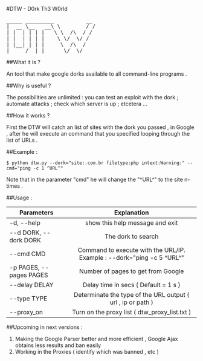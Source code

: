 #DTW - D0rk Th3 W0rld

<pre>_____ _________          __
|  __ \__   __\ \        / /
| |  | | | |   \ \  /\  / / 
| |  | | | |    \ \/  \/ /  
| |__| | | |     \  /\  /   
|_____/  |_|      \/  \/</pre>

##What it is ?

An tool that make google dorks available to all command-line programs .

##Why is useful ?

The possibilities are unlimited : you can test an exploit with the dork ; automate attacks ; check which server is up ; etcetera ...

##How it works ?

First the DTW will catch an list of sites with the dork you passed , in Google , after he will execute an command that you specified looping through the list of URLs .

##Example :

`$ python dtw.py --dork="site:.com.br filetype:php intext:Warning:" --cmd="ping -c 1 ^URL^"`

Note that in the parameter "cmd" he will change the "^URL^" to the site n-times .

##Usage :

| Parameters        | Explanation
|-------------------|:----------------------------------:|
|-d, --help         |   show this help message and exit       
|--d DORK, --dork DORK  | The dork to search         
|--cmd CMD |   Command to execute with the URL/IP. Example : --dork="ping -c 5 ^URL^"
|-p PAGES, --pages PAGES |   Number of pages to get from Google
|--delay DELAY    |   Delay time in secs ( Default = 1 s )
|--type TYPE | Determinate the type of the URL output ( url , ip or path )
|--proxy_on | Turn on the proxy list ( dtw_proxy_list.txt )

##Upcoming in next versions :

1. Making the Google Parser better and more efficient , Google Ajax obtains less results and ban easily
2. Working in the Proxies ( identify which was banned , etc )



